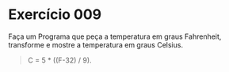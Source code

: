 # Exercício 009
Faça um Programa que peça a temperatura em graus Fahrenheit, transforme e mostre a temperatura em graus Celsius.

> C = 5 * ((F-32) / 9).